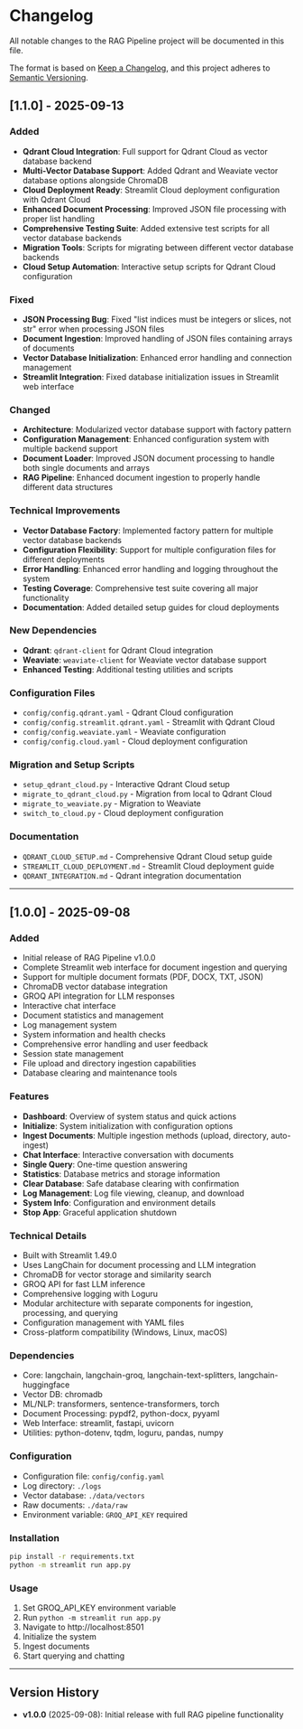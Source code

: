 # Changelog

All notable changes to the RAG Pipeline project will be documented in this file.

The format is based on [Keep a Changelog](https://keepachangelog.com/en/1.0.0/),
and this project adheres to [Semantic Versioning](https://semver.org/spec/v2.0.0.html).

## [1.1.0] - 2025-09-13

### Added
- **Qdrant Cloud Integration**: Full support for Qdrant Cloud as vector database backend
- **Multi-Vector Database Support**: Added Qdrant and Weaviate vector database options alongside ChromaDB
- **Cloud Deployment Ready**: Streamlit Cloud deployment configuration with Qdrant Cloud
- **Enhanced Document Processing**: Improved JSON file processing with proper list handling
- **Comprehensive Testing Suite**: Added extensive test scripts for all vector database backends
- **Migration Tools**: Scripts for migrating between different vector database backends
- **Cloud Setup Automation**: Interactive setup scripts for Qdrant Cloud configuration

### Fixed
- **JSON Processing Bug**: Fixed "list indices must be integers or slices, not str" error when processing JSON files
- **Document Ingestion**: Improved handling of JSON files containing arrays of documents
- **Vector Database Initialization**: Enhanced error handling and connection management
- **Streamlit Integration**: Fixed database initialization issues in Streamlit web interface

### Changed
- **Architecture**: Modularized vector database support with factory pattern
- **Configuration Management**: Enhanced configuration system with multiple backend support
- **Document Loader**: Improved JSON document processing to handle both single documents and arrays
- **RAG Pipeline**: Enhanced document ingestion to properly handle different data structures

### Technical Improvements
- **Vector Database Factory**: Implemented factory pattern for multiple vector database backends
- **Configuration Flexibility**: Support for multiple configuration files for different deployments
- **Error Handling**: Enhanced error handling and logging throughout the system
- **Testing Coverage**: Comprehensive test suite covering all major functionality
- **Documentation**: Added detailed setup guides for cloud deployments

### New Dependencies
- **Qdrant**: `qdrant-client` for Qdrant Cloud integration
- **Weaviate**: `weaviate-client` for Weaviate vector database support
- **Enhanced Testing**: Additional testing utilities and scripts

### Configuration Files
- `config/config.qdrant.yaml` - Qdrant Cloud configuration
- `config/config.streamlit.qdrant.yaml` - Streamlit with Qdrant Cloud
- `config/config.weaviate.yaml` - Weaviate configuration
- `config/config.cloud.yaml` - Cloud deployment configuration

### Migration and Setup Scripts
- `setup_qdrant_cloud.py` - Interactive Qdrant Cloud setup
- `migrate_to_qdrant_cloud.py` - Migration from local to Qdrant Cloud
- `migrate_to_weaviate.py` - Migration to Weaviate
- `switch_to_cloud.py` - Cloud deployment configuration

### Documentation
- `QDRANT_CLOUD_SETUP.md` - Comprehensive Qdrant Cloud setup guide
- `STREAMLIT_CLOUD_DEPLOYMENT.md` - Streamlit Cloud deployment guide
- `QDRANT_INTEGRATION.md` - Qdrant integration documentation

---

## [1.0.0] - 2025-09-08

### Added
- Initial release of RAG Pipeline v1.0.0
- Complete Streamlit web interface for document ingestion and querying
- Support for multiple document formats (PDF, DOCX, TXT, JSON)
- ChromaDB vector database integration
- GROQ API integration for LLM responses
- Interactive chat interface
- Document statistics and management
- Log management system
- System information and health checks
- Comprehensive error handling and user feedback
- Session state management
- File upload and directory ingestion capabilities
- Database clearing and maintenance tools

### Features
- **Dashboard**: Overview of system status and quick actions
- **Initialize**: System initialization with configuration options
- **Ingest Documents**: Multiple ingestion methods (upload, directory, auto-ingest)
- **Chat Interface**: Interactive conversation with documents
- **Single Query**: One-time question answering
- **Statistics**: Database metrics and storage information
- **Clear Database**: Safe database clearing with confirmation
- **Log Management**: Log file viewing, cleanup, and download
- **System Info**: Configuration and environment details
- **Stop App**: Graceful application shutdown

### Technical Details
- Built with Streamlit 1.49.0
- Uses LangChain for document processing and LLM integration
- ChromaDB for vector storage and similarity search
- GROQ API for fast LLM inference
- Comprehensive logging with Loguru
- Modular architecture with separate components for ingestion, processing, and querying
- Configuration management with YAML files
- Cross-platform compatibility (Windows, Linux, macOS)

### Dependencies
- Core: langchain, langchain-groq, langchain-text-splitters, langchain-huggingface
- Vector DB: chromadb
- ML/NLP: transformers, sentence-transformers, torch
- Document Processing: pypdf2, python-docx, pyyaml
- Web Interface: streamlit, fastapi, uvicorn
- Utilities: python-dotenv, tqdm, loguru, pandas, numpy

### Configuration
- Configuration file: `config/config.yaml`
- Log directory: `./logs`
- Vector database: `./data/vectors`
- Raw documents: `./data/raw`
- Environment variable: `GROQ_API_KEY` required

### Installation
```bash
pip install -r requirements.txt
python -m streamlit run app.py
```

### Usage
1. Set GROQ_API_KEY environment variable
2. Run `python -m streamlit run app.py`
3. Navigate to http://localhost:8501
4. Initialize the system
5. Ingest documents
6. Start querying and chatting

---

## Version History

- **v1.0.0** (2025-09-08): Initial release with full RAG pipeline functionality
